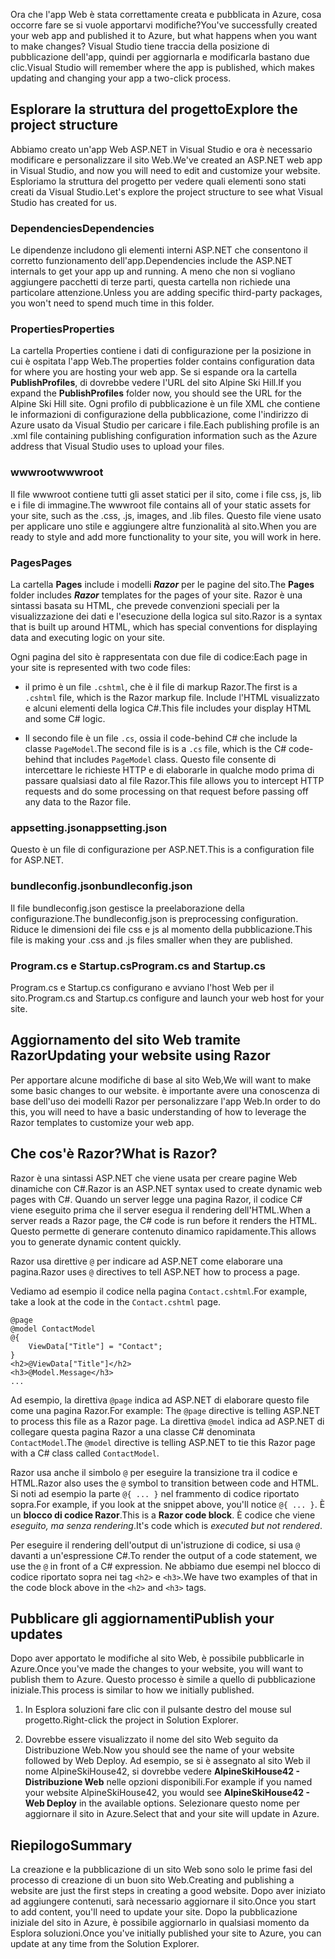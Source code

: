 <span data-ttu-id="8c78c-101">Ora che l'app Web è stata correttamente creata e pubblicata in Azure, cosa occorre fare se si vuole apportarvi modifiche?</span><span class="sxs-lookup"><span data-stu-id="8c78c-101">You've successfully created your web app and published it to Azure, but what happens when you want to make changes?</span></span> <span data-ttu-id="8c78c-102">Visual Studio tiene traccia della posizione di pubblicazione dell'app, quindi per aggiornarla e modificarla bastano due clic.</span><span class="sxs-lookup"><span data-stu-id="8c78c-102">Visual Studio will remember where the app is published, which makes updating and changing your app a two-click process.</span></span>

## <a name="explore-the-project-structure"></a><span data-ttu-id="8c78c-103">Esplorare la struttura del progetto</span><span class="sxs-lookup"><span data-stu-id="8c78c-103">Explore the project structure</span></span>

<span data-ttu-id="8c78c-104">Abbiamo creato un'app Web ASP.NET in Visual Studio e ora è necessario modificare e personalizzare il sito Web.</span><span class="sxs-lookup"><span data-stu-id="8c78c-104">We've created an ASP.NET web app in Visual Studio, and now you will need to edit and customize your website.</span></span> <span data-ttu-id="8c78c-105">Esploriamo la struttura del progetto per vedere quali elementi sono stati creati da Visual Studio.</span><span class="sxs-lookup"><span data-stu-id="8c78c-105">Let's explore the project structure to see what Visual Studio has created for us.</span></span>

### <a name="dependencies"></a><span data-ttu-id="8c78c-106">Dependencies</span><span class="sxs-lookup"><span data-stu-id="8c78c-106">Dependencies</span></span>

<span data-ttu-id="8c78c-107">Le dipendenze includono gli elementi interni ASP.NET che consentono il corretto funzionamento dell'app.</span><span class="sxs-lookup"><span data-stu-id="8c78c-107">Dependencies include the ASP.NET internals to get your app up and running.</span></span> <span data-ttu-id="8c78c-108">A meno che non si vogliano aggiungere pacchetti di terze parti, questa cartella non richiede una particolare attenzione.</span><span class="sxs-lookup"><span data-stu-id="8c78c-108">Unless you are adding specific third-party packages, you won't need to spend much time in this folder.</span></span>

### <a name="properties"></a><span data-ttu-id="8c78c-109">Properties</span><span class="sxs-lookup"><span data-stu-id="8c78c-109">Properties</span></span>

<span data-ttu-id="8c78c-110">La cartella Properties contiene i dati di configurazione per la posizione in cui è ospitata l'app Web.</span><span class="sxs-lookup"><span data-stu-id="8c78c-110">The properties folder contains configuration data for where you are hosting your web app.</span></span> <span data-ttu-id="8c78c-111">Se si espande ora la cartella **PublishProfiles**, di dovrebbe vedere l'URL del sito Alpine Ski Hill.</span><span class="sxs-lookup"><span data-stu-id="8c78c-111">If you expand the **PublishProfiles** folder now, you should see the URL for the Alpine Ski Hill site.</span></span> <span data-ttu-id="8c78c-112">Ogni profilo di pubblicazione è un file XML che contiene le informazioni di configurazione della pubblicazione, come l'indirizzo di Azure usato da Visual Studio per caricare i file.</span><span class="sxs-lookup"><span data-stu-id="8c78c-112">Each publishing profile is an .xml file containing publishing configuration information such as the Azure address that Visual Studio uses to upload your files.</span></span>

### <a name="wwwroot"></a><span data-ttu-id="8c78c-113">wwwroot</span><span class="sxs-lookup"><span data-stu-id="8c78c-113">wwwroot</span></span>

<span data-ttu-id="8c78c-114">Il file wwwroot contiene tutti gli asset statici per il sito, come i file css, js, lib e i file di immagine.</span><span class="sxs-lookup"><span data-stu-id="8c78c-114">The wwwroot file contains all of your static assets for your site, such as the .css, .js, images, and .lib files.</span></span> <span data-ttu-id="8c78c-115">Questo file viene usato per applicare uno stile e aggiungere altre funzionalità al sito.</span><span class="sxs-lookup"><span data-stu-id="8c78c-115">When you are ready to style and add more functionality to your site, you will work in here.</span></span>

### <a name="pages"></a><span data-ttu-id="8c78c-116">Pages</span><span class="sxs-lookup"><span data-stu-id="8c78c-116">Pages</span></span>

<span data-ttu-id="8c78c-117">La cartella **Pages** include i modelli _**Razor**_ per le pagine del sito.</span><span class="sxs-lookup"><span data-stu-id="8c78c-117">The **Pages** folder includes _**Razor**_ templates for the pages of your site.</span></span>
<span data-ttu-id="8c78c-118">Razor è una sintassi basata su HTML, che prevede convenzioni speciali per la visualizzazione dei dati e l'esecuzione della logica sul sito.</span><span class="sxs-lookup"><span data-stu-id="8c78c-118">Razor is a syntax that is built up around HTML, which has special conventions for displaying data and executing logic on your site.</span></span>

<span data-ttu-id="8c78c-119">Ogni pagina del sito è rappresentata con due file di codice:</span><span class="sxs-lookup"><span data-stu-id="8c78c-119">Each page in your site is represented with two code files:</span></span>

- <span data-ttu-id="8c78c-120">il primo è un file `.cshtml`, che è il file di markup Razor.</span><span class="sxs-lookup"><span data-stu-id="8c78c-120">The first is a `.cshtml` file, which is the Razor markup file.</span></span> <span data-ttu-id="8c78c-121">Include l'HTML visualizzato e alcuni elementi della logica C#.</span><span class="sxs-lookup"><span data-stu-id="8c78c-121">This file includes your display HTML and some C# logic.</span></span>

- <span data-ttu-id="8c78c-122">Il secondo file è un file `.cs`, ossia il code-behind C# che include la classe `PageModel`.</span><span class="sxs-lookup"><span data-stu-id="8c78c-122">The second file is is a `.cs` file, which is the C# code-behind that includes `PageModel` class.</span></span> <span data-ttu-id="8c78c-123">Questo file consente di intercettare le richieste HTTP e di elaborarle in qualche modo prima di passare qualsiasi dato al file Razor.</span><span class="sxs-lookup"><span data-stu-id="8c78c-123">This file allows you to intercept HTTP requests and do some processing on that request before passing off any data to the Razor file.</span></span>

### <a name="appsettingjson"></a><span data-ttu-id="8c78c-124">appsetting.json</span><span class="sxs-lookup"><span data-stu-id="8c78c-124">appsetting.json</span></span>

<span data-ttu-id="8c78c-125">Questo è un file di configurazione per ASP.NET.</span><span class="sxs-lookup"><span data-stu-id="8c78c-125">This is a configuration file for ASP.NET.</span></span>

### <a name="bundleconfigjson"></a><span data-ttu-id="8c78c-126">bundleconfig.json</span><span class="sxs-lookup"><span data-stu-id="8c78c-126">bundleconfig.json</span></span>

<span data-ttu-id="8c78c-127">Il file bundleconfig.json gestisce la preelaborazione della configurazione.</span><span class="sxs-lookup"><span data-stu-id="8c78c-127">The bundleconfig.json is preprocessing configuration.</span></span> <span data-ttu-id="8c78c-128">Riduce le dimensioni dei file css e js al momento della pubblicazione.</span><span class="sxs-lookup"><span data-stu-id="8c78c-128">This file is making your .css and .js files smaller when they are published.</span></span>

### <a name="programcs-and-startupcs"></a><span data-ttu-id="8c78c-129">Program.cs e Startup.cs</span><span class="sxs-lookup"><span data-stu-id="8c78c-129">Program.cs and Startup.cs</span></span>

<span data-ttu-id="8c78c-130">Program.cs e Startup.cs configurano e avviano l'host Web per il sito.</span><span class="sxs-lookup"><span data-stu-id="8c78c-130">Program.cs and Startup.cs configure and launch your web host for your site.</span></span>

## <a name="updating-your-website-using-razor"></a><span data-ttu-id="8c78c-131">Aggiornamento del sito Web tramite Razor</span><span class="sxs-lookup"><span data-stu-id="8c78c-131">Updating your website using Razor</span></span>

<span data-ttu-id="8c78c-132">Per apportare alcune modifiche di base al sito Web,</span><span class="sxs-lookup"><span data-stu-id="8c78c-132">We will want to make some basic changes to our website.</span></span> <span data-ttu-id="8c78c-133">è importante avere una conoscenza di base dell'uso dei modelli Razor per personalizzare l'app Web.</span><span class="sxs-lookup"><span data-stu-id="8c78c-133">In order to do this, you will need to have a basic understanding of how to leverage the Razor templates to customize your web app.</span></span>

## <a name="what-is-razor"></a><span data-ttu-id="8c78c-134">Che cos'è Razor?</span><span class="sxs-lookup"><span data-stu-id="8c78c-134">What is Razor?</span></span>

<span data-ttu-id="8c78c-135">Razor è una sintassi ASP.NET che viene usata per creare pagine Web dinamiche con C#.</span><span class="sxs-lookup"><span data-stu-id="8c78c-135">Razor is an ASP.NET syntax used to create dynamic web pages with C#.</span></span> <span data-ttu-id="8c78c-136">Quando un server legge una pagina Razor, il codice C# viene eseguito prima che il server esegua il rendering dell'HTML.</span><span class="sxs-lookup"><span data-stu-id="8c78c-136">When a server reads a Razor page, the C# code is run before it renders the HTML.</span></span> <span data-ttu-id="8c78c-137">Questo permette di generare contenuto dinamico rapidamente.</span><span class="sxs-lookup"><span data-stu-id="8c78c-137">This allows you to generate dynamic content quickly.</span></span>

<span data-ttu-id="8c78c-138">Razor usa direttive `@` per indicare ad ASP.NET come elaborare una pagina.</span><span class="sxs-lookup"><span data-stu-id="8c78c-138">Razor uses `@` directives to tell ASP.NET how to process a page.</span></span>

<span data-ttu-id="8c78c-139">Vediamo ad esempio il codice nella pagina `Contact.cshtml`.</span><span class="sxs-lookup"><span data-stu-id="8c78c-139">For example, take a look at the code in the `Contact.cshtml` page.</span></span>

```aspx-csharp
@page
@model ContactModel
@{
    ViewData["Title"] = "Contact";
}
<h2>@ViewData["Title"]</h2>
<h3>@Model.Message</h3>
...
```

<span data-ttu-id="8c78c-140">Ad esempio, la direttiva `@page` indica ad ASP.NET di elaborare questo file come una pagina Razor.</span><span class="sxs-lookup"><span data-stu-id="8c78c-140">For example: The `@page` directive is telling ASP.NET to process this file as a Razor page.</span></span>
<span data-ttu-id="8c78c-141">La direttiva `@model` indica ad ASP.NET di collegare questa pagina Razor a una classe C# denominata `ContactModel`.</span><span class="sxs-lookup"><span data-stu-id="8c78c-141">The `@model` directive is telling ASP.NET to tie this Razor page with a C# class called `ContactModel`.</span></span>

<span data-ttu-id="8c78c-142">Razor usa anche il simbolo `@` per eseguire la transizione tra il codice e HTML.</span><span class="sxs-lookup"><span data-stu-id="8c78c-142">Razor also uses the `@` symbol to transition between code and HTML.</span></span>
<span data-ttu-id="8c78c-143">Si noti ad esempio la parte `@{ ... }` nel frammento di codice riportato sopra.</span><span class="sxs-lookup"><span data-stu-id="8c78c-143">For example, if you look at the snippet above, you'll notice `@{ ... }`.</span></span> <span data-ttu-id="8c78c-144">È un **blocco di codice Razor**.</span><span class="sxs-lookup"><span data-stu-id="8c78c-144">This is a **Razor code block**.</span></span> <span data-ttu-id="8c78c-145">È codice che viene _eseguito, ma senza rendering_.</span><span class="sxs-lookup"><span data-stu-id="8c78c-145">It's code which is _executed but not rendered_.</span></span>

<span data-ttu-id="8c78c-146">Per eseguire il rendering dell'output di un'istruzione di codice, si usa `@` davanti a un'espressione C#.</span><span class="sxs-lookup"><span data-stu-id="8c78c-146">To render the output of a code statement, we use the `@` in front of a C# expression.</span></span> <span data-ttu-id="8c78c-147">Ne abbiamo due esempi nel blocco di codice riportato sopra nei tag `<h2>` e `<h3>`.</span><span class="sxs-lookup"><span data-stu-id="8c78c-147">We have two examples of that in the code block above in the `<h2>` and `<h3>` tags.</span></span>

## <a name="publish-your-updates"></a><span data-ttu-id="8c78c-148">Pubblicare gli aggiornamenti</span><span class="sxs-lookup"><span data-stu-id="8c78c-148">Publish your updates</span></span>

<span data-ttu-id="8c78c-149">Dopo aver apportato le modifiche al sito Web, è possibile pubblicarle in Azure.</span><span class="sxs-lookup"><span data-stu-id="8c78c-149">Once you've made the changes to your website, you will want to publish them to Azure.</span></span> <span data-ttu-id="8c78c-150">Questo processo è simile a quello di pubblicazione iniziale.</span><span class="sxs-lookup"><span data-stu-id="8c78c-150">This process is similar to how we initially published.</span></span>

1. <span data-ttu-id="8c78c-151">In Esplora soluzioni fare clic con il pulsante destro del mouse sul progetto.</span><span class="sxs-lookup"><span data-stu-id="8c78c-151">Right-click the project in Solution Explorer.</span></span>

1. <span data-ttu-id="8c78c-152">Dovrebbe essere visualizzato il nome del sito Web seguito da Distribuzione Web.</span><span class="sxs-lookup"><span data-stu-id="8c78c-152">Now you should see the name of your website followed by Web Deploy.</span></span> <span data-ttu-id="8c78c-153">Ad esempio, se si è assegnato al sito Web il nome AlpineSkiHouse42, si dovrebbe vedere **AlpineSkiHouse42 - Distribuzione Web** nelle opzioni disponibili.</span><span class="sxs-lookup"><span data-stu-id="8c78c-153">For example if you named your website AlpineSkiHouse42, you would see **AlpineSkiHouse42 - Web Deploy** in the available options.</span></span> <span data-ttu-id="8c78c-154">Selezionare questo nome per aggiornare il sito in Azure.</span><span class="sxs-lookup"><span data-stu-id="8c78c-154">Select that and your site will update in Azure.</span></span>

## <a name="summary"></a><span data-ttu-id="8c78c-155">Riepilogo</span><span class="sxs-lookup"><span data-stu-id="8c78c-155">Summary</span></span>

<span data-ttu-id="8c78c-156">La creazione e la pubblicazione di un sito Web sono solo le prime fasi del processo di creazione di un buon sito Web.</span><span class="sxs-lookup"><span data-stu-id="8c78c-156">Creating and publishing a website are just the first steps in creating a good website.</span></span> <span data-ttu-id="8c78c-157">Dopo aver iniziato ad aggiungere contenuti, sarà necessario aggiornare il sito.</span><span class="sxs-lookup"><span data-stu-id="8c78c-157">Once you start to add content, you'll need to update your site.</span></span> <span data-ttu-id="8c78c-158">Dopo la pubblicazione iniziale del sito in Azure, è possibile aggiornarlo in qualsiasi momento da Esplora soluzioni.</span><span class="sxs-lookup"><span data-stu-id="8c78c-158">Once you've initially published your site to Azure, you can update at any time from the Solution Explorer.</span></span>
